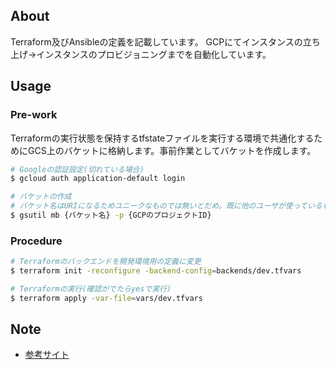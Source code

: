 ## About

Terraform及びAnsibleの定義を記載しています。
GCPにてインスタンスの立ち上げ→インスタンスのプロビジョニングまでを自動化しています。

## Usage

### Pre-work

Terraformの実行状態を保持するtfstateファイルを実行する環境で共通化するためにGCS上のバケットに格納します。事前作業としてバケットを作成します。

```bash
# Googleの認証設定(切れている場合)
$ gcloud auth application-default login 

# バケットの作成
# バケット名はURIになるためユニークなものでは無いとだめ。既に他のユーザが使っているものがある場合は403エラーで作成できない
$ gsutil mb {バケット名} -p {GCPのプロジェクトID}
```

### Procedure

```bash
# Terraformのバックエンドを開発環境用の定義に変更
$ terraform init -reconfigure -backend-config=backends/dev.tfvars

# Terraformの実行(確認がでたらyesで実行)
$ terraform apply -var-file=vars/dev.tfvars
```

## Note

- [参考サイト](https://tech.visasq.com/restart-gcp-infrastructure-as-code1/)